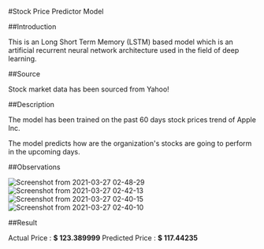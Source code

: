 #Stock Price Predictor Model 

##Introduction

This is an Long Short Term Memory (LSTM) based model which is an artificial recurrent neural network architecture used in the field of deep learning.

##Source

Stock market data has been sourced from Yahoo!

##Description

The model has been trained on the past 60 days stock prices trend of Apple Inc. 

The model predicts how are the organization's stocks are going to perform in the upcoming days. 

##Observations 

![Screenshot from 2021-03-27 02-48-29](https://user-images.githubusercontent.com/35009245/112693645-fe792680-8ea6-11eb-9491-7048b900a20d.png)
![Screenshot from 2021-03-27 02-42-13](https://user-images.githubusercontent.com/35009245/112693499-c2de5c80-8ea6-11eb-9c1f-f1c30af17ec6.png)
![Screenshot from 2021-03-27 02-40-15](https://user-images.githubusercontent.com/35009245/112693538-ceca1e80-8ea6-11eb-8489-89ea86c4952c.png)
![Screenshot from 2021-03-27 02-40-10](https://user-images.githubusercontent.com/35009245/112693553-d25da580-8ea6-11eb-93ca-323a3e9e52b9.png)


##Result 

Actual Price : **$ 123.389999**
Predicted Price : **$ 117.44235**
